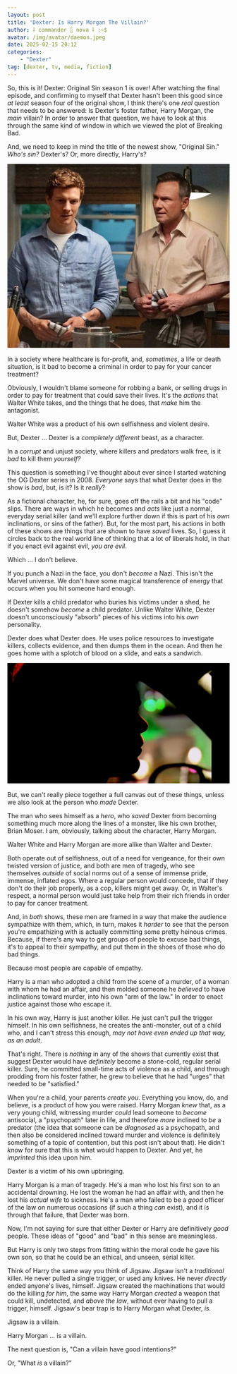 ```yaml
---
layout: post
title: 'Dexter: Is Harry Morgan The Villain?'
author: ⸸ commander ░ nova ⸸ :~$
avatar: /img/avatar/daemon.jpeg
date: 2025-02-15 20:12
categories:
    - "Dexter"
tag: [dexter, tv, media, fiction]
---
```

So, this is it! Dexter: Original Sin season 1 is over!  After watching the final episode, and confirming to myself that Dexter hasn't been this good since *at least* season four of the original show, I think there's one *real* question that needs to be answered: Is Dexter's foster father, Harry Morgan, the *main* villain? In order to answer that question, we have to look at this through the same kind of window in which we viewed the plot of Breaking Bad.

And, we need to keep in mind the title of the newest show, "Original Sin." *Who's sin?* Dexter's? Or, more directly, Harry's?

<img src="/img/posts/dexter-harry/Screenshot from 2025-02-15 20-13-52.png">

In a society where healthcare is for-profit, and, *sometimes*, a life or death situation, is it bad to become a criminal in order to pay for your cancer treatment?

Obviously, I wouldn't blame someone for robbing a bank, or selling drugs in order to pay for treatment that could save their lives. It's the *actions* that Walter White takes, and the things that he does, that *make* him the antagonist.

Walter White was a product of his own selfishness and violent desire.

But, Dexter ... Dexter is a *completely different* beast, as a character.

In a *corrupt* and unjust society, where killers and predators walk free, is it *bad* to kill them *yourself?*

This question is something I've thought about ever since I started watching the OG Dexter series in 2008. *Everyone* says that what Dexter does in the show is *bad*, but, is it? Is it *really*?

As a fictional character, he, for sure, goes off the rails a bit and his "code" slips. There are ways in which he becomes and *acts* like just a normal, everyday serial killer (and we'll explore further down if this is part of his *own* inclinations, or sins of the father). But, for the most part, his actions in both of these shows are things that are shown to have *saved* lives. So, I guess it circles back to the real world line of thinking that a lot of liberals hold, in that if you enact evil against evil, *you are evil*.

Which ... I don't believe.

If you punch a Nazi in the face, you don't *become* a Nazi. This isn't the Marvel universe. We don't have some magical transference of energy that occurs when you hit someone hard enough.

If Dexter kills a child predator who buries his victims under a shed, he doesn't somehow *become* a child predator. Unlike Walter White, Dexter doesn't unconsciously "absorb" pieces of his victims into his *own* personality.

Dexter does what Dexter does. He uses police resources to investigate killers, collects evidence, and then dumps them in the ocean. And then he goes home with a splotch of blood on a slide, and eats a sandwich.

<img src="/img/posts/dexter-harry/Screenshot from 2025-02-15 20-30-06.png">

But, we can't really piece together a full canvas out of these things, unless we also look at the person who *made* Dexter.

The man who sees himself as a *hero*, who *saved* Dexter from becoming something much more along the lines of a monster, like his own brother, Brian Moser. I am, obviously, talking about the character, Harry Morgan.

Walter White and Harry Morgan are more alike than Walter and Dexter.

Both operate out of selfishness, out of a need for vengeance, for their own twisted version of justice, and both are men of tragedy, who see themselves *outside* of social norms out of a sense of immense pride, immense, inflated egos. Where a regular person would concede, that if they don't do their job properly, as a cop, killers might get away. Or, in Walter's respect, a normal person would just take help from their rich friends in order to pay for cancer treatment.

And, in *both* shows, these men are framed in a way that make the audience sympathize with them, which, in turn, makes it *harder* to see that the person you're empathizing with is actually committing some pretty heinous crimes. Because, if there's any way to get groups of people to excuse bad things, it's to appeal to their sympathy, and put them in the shoes of those who do bad things.

Because most people are capable of empathy.

Harry is a man who adopted a child from the scene of a murder, of a woman with whom he had an affair, and then molded someone he *believed* to have inclinations toward murder, into his own "arm of the law." In order to enact justice against those who escape it.

In his own way, Harry is just another killer. He just can't pull the trigger himself. In his own selfishness, he creates the anti-monster, out of a child who, and I can't stress this enough, *may not have even ended up that way, as an adult*.

That's right. There is *nothing* in any of the shows that currently exist that suggest Dexter would have *definitely* become a stone-cold, regular serial killer. Sure, he committed small-time acts of violence as a child, and through prodding from his foster father, he grew to believe that he had "urges" that needed to be "satisfied."

When you're a child, your parents *create you*. Everything you know, do, and believe, is a product of how you were raised. Harry Morgan *knew* that, as a very young child, witnessing murder *could* lead someone to *become* antisocial, a "psychopath" later in life, and therefore *more* inclined to *be* a predator (the idea that someone can be *diagnosed* as a psychopath, and then also be considered inclined toward murder and violence is definitely something of a topic of contention, but this post isn't about that). He didn't *know* for sure that this is what would happen to Dexter. And yet, he *imprinted* this idea upon him.

Dexter is a victim of his own upbringing.

Harry Morgan is a man of tragedy. He's a man who lost his first son to an accidental drowning. He lost the woman he had an affair with, and then he lost his *actual wife* to sickness. He's a man who failed to be a *good* officer of the law on numerous occasions (if such a thing *can* exist), and it is through that failure, that Dexter was born.

Now, I'm not saying for sure that either Dexter or Harry are definitively *good* people. These ideas of "good" and "bad" in this sense are meaningless.

But Harry is only two steps from fitting within the moral code he gave his own son, so that he could be an ethical, and unseen, serial killer.

Think of Harry the same way you think of Jigsaw. Jigsaw isn't a *traditional* killer. He never pulled a single trigger, or used any knives. He never *directly* ended anyone's lives, himself. Jigsaw created the machinations that would do the killing *for him*, the same way Harry Morgan *created* a weapon that could kill, undetected, and *above the law*, without ever having to pull a trigger, himself. Jigsaw's bear trap is to Harry Morgan what Dexter, *is.*

Jigsaw is a villain.

Harry Morgan ... is a villain.

The next question is, "Can a villain have good intentions?"

Or, "What *is* a villain?"